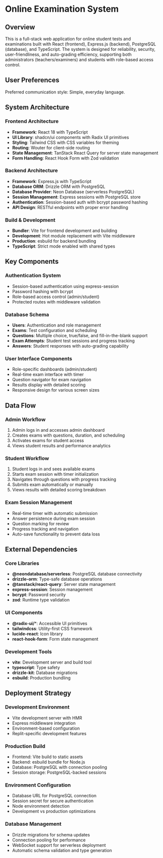 # Online Examination System

## Overview

This is a full-stack web application for online student tests and examinations built with React (frontend), Express.js (backend), PostgreSQL (database), and TypeScript. The system is designed for reliability, security, user-friendliness, and auto-grading efficiency, supporting both administrators (teachers/examiners) and students with role-based access control.

## User Preferences

Preferred communication style: Simple, everyday language.

## System Architecture

### Frontend Architecture
- **Framework**: React 18 with TypeScript
- **UI Library**: shadcn/ui components with Radix UI primitives
- **Styling**: Tailwind CSS with CSS variables for theming
- **Routing**: Wouter for client-side routing
- **State Management**: TanStack React Query for server state management
- **Form Handling**: React Hook Form with Zod validation

### Backend Architecture
- **Framework**: Express.js with TypeScript
- **Database ORM**: Drizzle ORM with PostgreSQL
- **Database Provider**: Neon Database (serverless PostgreSQL)
- **Session Management**: Express sessions with PostgreSQL store
- **Authentication**: Session-based auth with bcrypt password hashing
- **API Design**: RESTful endpoints with proper error handling

### Build & Development
- **Bundler**: Vite for frontend development and building
- **Development**: Hot module replacement with Vite middleware
- **Production**: esbuild for backend bundling
- **TypeScript**: Strict mode enabled with shared types

## Key Components

### Authentication System
- Session-based authentication using express-session
- Password hashing with bcrypt
- Role-based access control (admin/student)
- Protected routes with middleware validation

### Database Schema
- **Users**: Authentication and role management
- **Exams**: Test configuration and scheduling
- **Questions**: Multiple choice, true/false, and fill-in-the-blank support
- **Exam Attempts**: Student test sessions and progress tracking
- **Answers**: Student responses with auto-grading capability

### User Interface Components
- Role-specific dashboards (admin/student)
- Real-time exam interface with timer
- Question navigator for exam navigation
- Results display with detailed scoring
- Responsive design for various screen sizes

## Data Flow

### Admin Workflow
1. Admin logs in and accesses admin dashboard
2. Creates exams with questions, duration, and scheduling
3. Activates exams for student access
4. Views student results and performance analytics

### Student Workflow
1. Student logs in and sees available exams
2. Starts exam session with timer initialization
3. Navigates through questions with progress tracking
4. Submits exam automatically or manually
5. Views results with detailed scoring breakdown

### Exam Session Management
- Real-time timer with automatic submission
- Answer persistence during exam session
- Question marking for review
- Progress tracking and navigation
- Auto-save functionality to prevent data loss

## External Dependencies

### Core Libraries
- **@neondatabase/serverless**: PostgreSQL database connectivity
- **drizzle-orm**: Type-safe database operations
- **@tanstack/react-query**: Server state management
- **express-session**: Session management
- **bcrypt**: Password security
- **zod**: Runtime type validation

### UI Components
- **@radix-ui/***: Accessible UI primitives
- **tailwindcss**: Utility-first CSS framework
- **lucide-react**: Icon library
- **react-hook-form**: Form state management

### Development Tools
- **vite**: Development server and build tool
- **typescript**: Type safety
- **drizzle-kit**: Database migrations
- **esbuild**: Production bundling

## Deployment Strategy

### Development Environment
- Vite development server with HMR
- Express middleware integration
- Environment-based configuration
- Replit-specific development features

### Production Build
- Frontend: Vite build to static assets
- Backend: esbuild bundle for Node.js
- Database: PostgreSQL with connection pooling
- Session storage: PostgreSQL-backed sessions

### Environment Configuration
- Database URL for PostgreSQL connection
- Session secret for secure authentication
- Node environment detection
- Development vs production optimizations

### Database Management
- Drizzle migrations for schema updates
- Connection pooling for performance
- WebSocket support for serverless deployment
- Automatic schema validation and type generation
